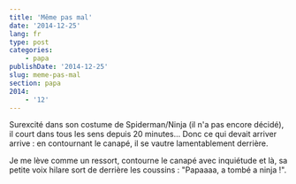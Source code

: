 ```yaml
---
title: 'Même pas mal'
date: '2014-12-25'
lang: fr
type: post
categories:
    - papa
publishDate: '2014-12-25'
slug: meme-pas-mal
section: papa
2014:
    - '12'
---
```


Surexcité dans son costume de Spiderman/Ninja (il n'a pas encore décidé), il court dans tous les sens depuis 20 minutes... Donc ce qui devait arriver arrive : en contournant le canapé, il se vautre lamentablement derrière.

Je me lève comme un ressort, contourne le canapé avec inquiétude et là, sa petite voix hilare sort de derrière les coussins : "Papaaaa, a tombé a ninja !".
